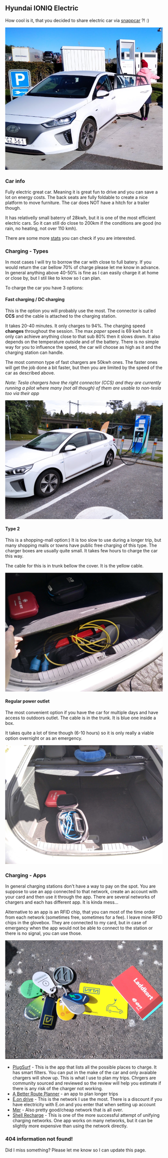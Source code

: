 ## Hyundai IONIQ Electric

How cool is it, that you decided to share electric car via [snappcar](https://www.snappcar.se/hyra-bil/bil/hyundai-ioniq-electric/f11b78ca-48e8-4b32-96bf-efb04dc63633) ?! :)

![Hyundai IONIQ](images/car.png)


### Car info

Fully electric great car. Meaning it is great fun to drive and you can save a lot on energy costs. The back seats are fully foldable to create a nice platform to move furniture. The car does NOT have a hitch for a trailer though.

It has relativelly small baterry of 28kwh, but it is one of the most efficient electric cars. So it can still do close to 200km if the conditions are good (no rain, no heating, not over 110 kmh).

There are some more [stats](https://evcompare.io/cars/hyundai/hyundai-ioniq-electric-28-kwh/) you can check if you are interested.

### Charging - Types

In most cases I will try to borrow the car with close to full batery. If you would return the car bellow 70% of charge please let me know in advance. In general anything above 40-50% is fine as I can easily charge it at home or close by, but I stil like to know so I can plan.

To charge the car you have 3 options:

#### Fast charging / DC charging

This is the option you will probably use the most. The connector is called **CCS** and the cable is attached to the charging station.

It takes 20-40 minutes. It only charges to 94%. The charging speed **changes** throughout the session. The max _paper_ speed is 69 kwh but it only can achieve anything close to that sub 80% then it slows down. It also depends on the temperature outside and of the battery. There is no simple way for you to influence the speed, the car will choose as high as it and the charging station can handle.

The most common type of fast chargers are 50kwh ones. The faster ones will get the job done a bit faster, but then you are limited by the speed of the car as described above.

_Note: Tesla chargers have the right connector (CCS) and they are currently running a pilot where many (not all though) of them are usable to non-tesla too via their app_


![Hyundai IONIQ](images/ccs.jpg)

#### Type 2

This is a shopping-mall option:) It is too slow to use during a longer trip, but many shopping malls or towns have public free charging of this type. The charger boxes are usually quite small. It takes few hours to charge the car this way.

The cable for this is in trunk bellow the cover. It is the yellow cable.

![Hyundai IONIQ](images/type2.jpg)

#### Regular power outlet

The most convenient option if you have the car for multiple days and have access to outdoors outlet. The cable is in the trunk. It is blue one inside a box.

It takes quite a lot of time though (6-10 hours) so it is only really a viable option overnight or as an emergency.

![Hyundai IONIQ](images/v3.jpg)

### Charging - Apps

In general charging stations don't have a way to pay on the spot. You are suppose to use an app connected to that network, create an account with your card and then use it through the app. There are several networks of chargers and each has different app. It is kinda mess...

Alternative to an app is an RFID chip, that you can most of the time order from each network (sometimes free, sometimes for a fee). I leave mine RFID chips in the glovebox. They are connected to my card, but in case of emergancy when the app would not be able to connect to the station or there is no signal, you can use those.

![Hyundai IONIQ](images/rfid.jpg)


- [PlugSurf](https://www.plugshare.com/) - This is the app that lists all the possible places to charge. It has smart filters. You can put in the make of the car and only avaiable chargers will show up. This is what I use to plan my trips. Chrgers are community sourced and reviewed so the review will help you estimate if there is any risk of the charger not working.
- [A Better Route Planner](https://abetterrouteplanner.com/) - an app to plan longer trips
- [E.on drive](https://play.google.com/store/apps/details?id=se.eon) - This is the network I use the most. There is a discount if you have electricity with E.on and you enter that when setting up account
- [Mer](https://no.mer.eco/) - Also pretty good/cheap network that is all over.
- [Shell Recharge](https://play.google.com/store/apps/details?id=com.thenewmotion.thenewmotion) - This is one of the more successful attempt of unifying charging networks. One app works on many networks, but it can be slightly more expensive than using the network directly.


### 404 information not found!

Did I miss something? Please let me know so I can update this page.
